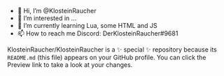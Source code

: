 - 👋 Hi, I’m @KlosteinRaucher
- 👀 I’m interested in ...
- 🌱 I’m currently learning Lua, some HTML and JS
- 📫 How to reach me Discord: DerKlosteinRaucher#9681

KlosteinRaucher/KlosteinRaucher is a ✨ special ✨ repository because its `README.md` (this file) appears on your GitHub profile.
You can click the Preview link to take a look at your changes.

